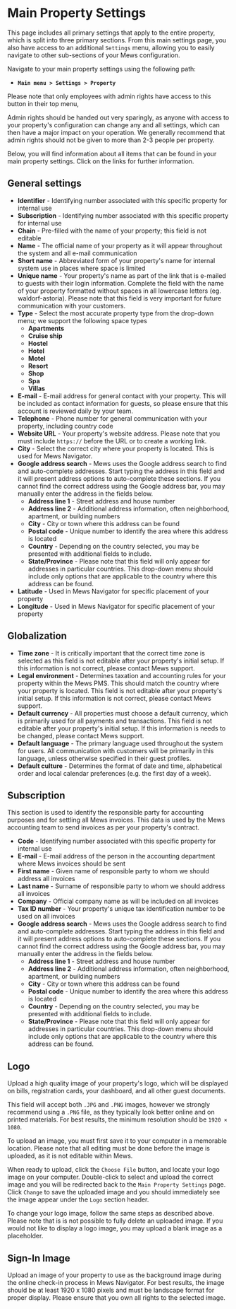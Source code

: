 # Main Property Settings

This page includes all primary settings that apply to the entire property, which is split into three primary sections. From this main settings page, you also have access to an additional `Settings` menu, allowing you to easily navigate to other sub-sections of your Mews configuration.

Navigate to your main property settings using the following path:

* **`Main menu > Settings > Property`**

Please note that only employees with admin rights have access to this button in their top menu,

Admin rights should be handed out very sparingly, as anyone with access to your property's configuration can change any and all settings, which can then have a major impact on your operation. We generally recommend that admin rights should not be given to more than 2-3 people per property.

Below, you will find information about all items that can be found in your main property settings. Click on the links for further information.

## General settings

* **Identifier** - Identifying number associated with this specific property for internal use
* **Subscription** - Identifying number associated with this specific property for internal use
* **Chain** - Pre-filled with the name of your property; this field is not editable
* **Name** - The official name of your property as it will appear throughout the system and all e-mail communication
* **Short name** - Abbreviated form of your property's name for internal system use in places where space is limited
* **Unique name** - Your property's name as part of the link that is e-mailed to guests with their login information. Complete the field with the name of your property formatted without spaces in all lowercase letters \(eg. waldorf-astoria\). Please note that this field is very important for future communication with your customers. 
* **Type** - Select the most accurate property type from the drop-down menu; we support the following space types
  * **Apartments**
  * **Cruise ship**
  * **Hostel**
  * **Hotel**
  * **Motel**
  * **Resort**
  * **Shop**
  * **Spa**
  * **Villas**
* **E-mail** - E-mail address for general contact with your property. This will be included as contact information for guests, so please ensure that this account is reviewed daily by your team. 
* **Telephone** - Phone number for general communication with your property, including country code
* **Website URL** - Your property's website address. Please note that you must include `https://` before the URL or to create a working link.
* **City** - Select the correct city where your property is located. This is used for Mews Navigator.
* **Google address search** - Mews uses the Google address search to find and auto-complete addresses. Start typing the address in this field and it will present address options to auto-complete these sections. If you cannot find the correct address using the Google address bar, you may manually enter the address in the fields below.
  * **Address line 1** - Street address and house number
  * **Address line 2** - Additional address information, often neighborhood, apartment, or building numbers
  * **City** - City or town where this address can be found
  * **Postal code** - Unique number to identify the area where this address is located
  * **Country** - Depending on the country selected, you may be presented with additional fields to include.
  * **State/Province** - Please note that this field will only appear for addresses in particular countries. This drop-down menu should include only options that are applicable to the country where this address can be found.
* **Latitude** - Used in Mews Navigator for specific placement of your property
* **Longitude** - Used in Mews Navigator for specific placement of your property

## Globalization

* **Time zone** - It is critically important that the correct time zone is selected as this field is not editable after your property's initial setup. If this information is not correct, please contact Mews support. 
* **Legal environment** - Determines taxation and accounting rules for your property within the Mews PMS. This should match the country where your property is located. This field is not editable after your property's initial setup. If this information is not correct, please contact Mews support. 
* **Default currency** - All properties must choose a default currency, which is primarily used for all payments and transactions. This field is not editable after your property's initial setup. If this information is needs to be changed, please contact Mews support. 
* **Default language** - The primary language used throughout the system for users. All communication with customers will be primarily in this language, unless otherwise specified in their guest profiles.
* **Default culture** - Determines the format of date and time, alphabetical order and local calendar preferences \(e.g. the first day of a week\).

## Subscription

This section is used to identify the responsible party for accounting purposes and for settling all Mews invoices. This data is used by the Mews accounting team to send invoices as per your property's contract.

* **Code** - Identifying number associated with this specific property for internal use
* **E-mail** - E-mail address of the person in the accounting department where Mews invoices should be sent
* **First name** - Given name of responsible party to whom we should address all invoices
* **Last name** - Surname of responsible party to whom we should address all invoices
* **Company** - Official company name as will be included on all invoices
* **Tax ID number** - Your property's unique tax identification number to be used on all invoices
* **Google address search** - Mews uses the Google address search to find and auto-complete addresses. Start typing the address in this field and it will present address options to auto-complete these sections. If you cannot find the correct address using the Google address bar, you may manually enter the address in the fields below.
  * **Address line 1** - Street address and house number
  * **Address line 2** - Additional address information, often neighborhood, apartment, or building numbers
  * **City** - City or town where this address can be found
  * **Postal code** - Unique number to identify the area where this address is located
  * **Country** - Depending on the country selected, you may be presented with additional fields to include.
  * **State/Province** - Please note that this field will only appear for addresses in particular countries. This drop-down menu should include only options that are applicable to the country where this address can be found.

## Logo

Upload a high quality image of your property's logo, which will be displayed on bills, registration cards, your dashboard, and all other guest documents.

This field will accept both `.JPG` and `.PNG` images, however we strongly recommend using a `.PNG` file, as they typically look better online and on printed materials. For best results, the minimum resolution should be `1920 × 1080`.

To upload an image, you must first save it to your computer in a memorable location. Please note that all editing must be done before the image is uploaded, as it is not editable within Mews.

When ready to upload, click the `Choose File` button, and locate your logo image on your computer. Double-click to select and upload the correct image and you will be redirected back to the `Main Property Settings` page. Click `Change` to save the uploaded image and you should immediately see the image appear under the `Logo` section header.

To change your logo image, follow the same steps as described above. Please note that is is not possible to fully delete an uploaded image. If you would not like to display a logo image, you may upload a blank image as a placeholder.

## Sign-In Image

Upload an image of your property to use as the background image during the online check-in process in Mews Navigator. For best results, the image should be at least 1920 x 1080 pixels and must be landscape format for proper display. Please ensure that you own all rights to the selected image.



